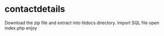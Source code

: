 # contactdetails

Download the zip file and extract into htdocs directory.
Import SQL file
open index.php enjoy
